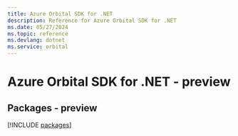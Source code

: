 ```yaml
---
title: Azure Orbital SDK for .NET
description: Reference for Azure Orbital SDK for .NET
ms.date: 05/27/2024
ms.topic: reference
ms.devlang: dotnet
ms.service: orbital
---
```

# Azure Orbital SDK for .NET - preview
## Packages - preview
[!INCLUDE [packages](orbital-index.md)]